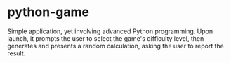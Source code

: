 # python-game
Simple application, yet involving advanced Python programming. Upon launch, it prompts the user to select the game's difficulty level, then generates and presents a random calculation, asking the user to report the result.
